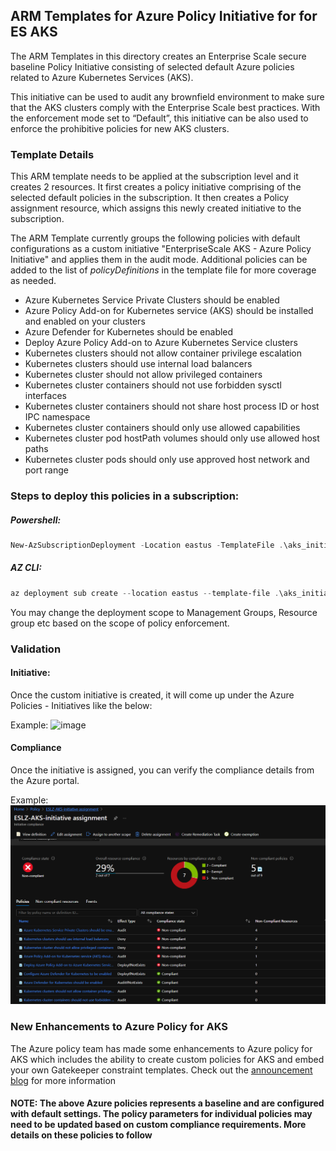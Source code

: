 ## ARM Templates for Azure Policy Initiative for for ES AKS ###

The ARM Templates in this directory creates an Enterprise Scale secure baseline Policy Initiative consisting of selected default Azure policies related to Azure Kubernetes Services (AKS). 

This initiative  can be used to audit any brownfield environment to make sure that the AKS clusters comply with the Enterprise Scale best practices. With the enforcement mode set to “Default”, this initiative can be also used to enforce the prohibitive policies for new AKS clusters.  

### Template Details
This ARM template needs to be applied at the subscription level and it creates 2 resources. It first creates a policy initiative comprising of the selected default policies in the subscription. It then creates a Policy assignment resource, which assigns this newly created initiative to the subscription.

The ARM Template currently groups the following policies with default configurations as a custom initiative "EnterpriseScale AKS - Azure Policy Initiative" and applies them in the audit mode. Additional policies can be added to the list of *policyDefinitions* in the template file for more coverage as needed. 

- Azure Kubernetes Service Private Clusters should be enabled
- Azure Policy Add-on for Kubernetes service (AKS) should be installed and enabled on your clusters
- Azure Defender for Kubernetes should be enabled
- Deploy Azure Policy Add-on to Azure Kubernetes Service clusters
- Kubernetes clusters should not allow container privilege escalation
- Kubernetes clusters should use internal load balancers
- Kubernetes cluster should not allow privileged containers
- Kubernetes cluster containers should not use forbidden sysctl interfaces
- Kubernetes cluster containers should not share host process ID or host IPC namespace
- Kubernetes cluster containers should only use allowed capabilities
- Kubernetes cluster pod hostPath volumes should only use allowed host paths
- Kubernetes cluster pods should only use approved host network and port range

### Steps to deploy this policies in a subscription:

##### Powershell:
```Powershell
New-AzSubscriptionDeployment -Location eastus -TemplateFile .\aks_initiative_template.json -TemplateParameterFile .\aks_initiative_params.json
```
##### AZ CLI:
```powershell
az deployment sub create --location eastus --template-file .\aks_initiative_template.json --parameters aks_initiative_params.json
```

You may change the deployment scope to Management Groups, Resource group etc based on the scope of policy enforcement.  

### Validation

#### Initiative:
Once the custom initiative is created, it will come up under the Azure Policies - Initiatives like the below:

Example:
![image](https://user-images.githubusercontent.com/40350122/173335477-7eaf30ba-b32e-465e-8544-b735ea4dc078.png)

#### Compliance
Once the initiative is assigned, you can verify the compliance details from the Azure portal. 

Example:
![ES AKS Initiative Compliance Example:](./media/es-aks-initiative.png)

### New Enhancements to Azure Policy for AKS
The Azure policy team has made some enhancements to Azure policy for AKS which includes the ability to create custom policies for AKS and embed your own Gatekeeper constraint templates. Check out the [announcement blog](https://techcommunity.microsoft.com/t5/azure-governance-and-management/azure-policy-announces-enhancements-for-gradual-rollout-custom/ba-p/3645336) for more information
              

#### NOTE: The above Azure policies represents a baseline and are configured with default settings. The policy parameters for individual policies may need to be updated based on custom compliance requirements. More details on these policies to follow
